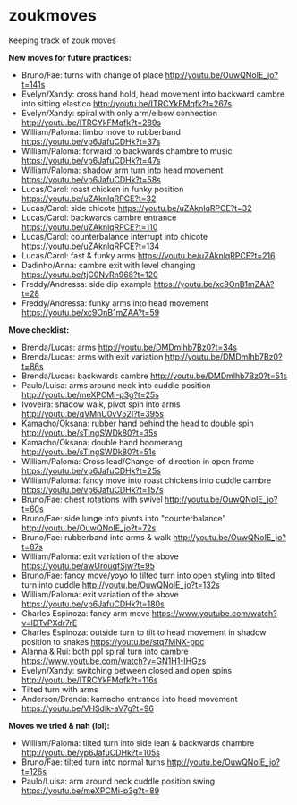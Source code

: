 # zoukmoves
Keeping track of zouk moves

**New moves for future practices:** 
- Bruno/Fae: turns with change of place http://youtu.be/OuwQNoIE_jo?t=141s
- Evelyn/Xandy: cross hand hold, head movement into backward cambre into sitting elastico http://youtu.be/ITRCYkFMqfk?t=267s
- Evelyn/Xandy: spiral with only arm/elbow connection http://youtu.be/ITRCYkFMqfk?t=289s
- William/Paloma: limbo move to rubberband https://youtu.be/vp6JafuCDHk?t=37s
- William/Paloma: forward to backwards chambre to music https://youtu.be/vp6JafuCDHk?t=47s
- William/Paloma: shadow arm turn into head movement https://youtu.be/vp6JafuCDHk?t=58s
- Lucas/Carol: roast chicken in funky position https://youtu.be/uZAknlqRPCE?t=32
- Lucas/Carol: side chicote https://youtu.be/uZAknlqRPCE?t=32
- Lucas/Carol: backwards cambre entrance https://youtu.be/uZAknlqRPCE?t=110
- Lucas/Carol: counterbalance interrupt into chicote https://youtu.be/uZAknlqRPCE?t=134
- Lucas/Carol: fast & funky arms https://youtu.be/uZAknlqRPCE?t=216
- Dadinho/Anna: cambre exit with level changing https://youtu.be/tjC0NvRn968?t=120
- Freddy/Andressa: side dip example https://youtu.be/xc9OnB1mZAA?t=28
- Freddy/Andressa: funky arms into head movement https://youtu.be/xc9OnB1mZAA?t=59

**Move checklist:**
- Brenda/Lucas: arms http://youtu.be/DMDmlhb7Bz0?t=34s
- Brenda/Lucas: arms with exit variation http://youtu.be/DMDmlhb7Bz0?t=86s
- Brenda/Lucas: backwards cambre http://youtu.be/DMDmlhb7Bz0?t=51s
- Paulo/Luisa: arms around neck into cuddle position http://youtu.be/meXPCMi-p3g?t=25s
- Ivoveira: shadow walk, pivot spin into arms http://youtu.be/qVMnU0vV52I?t=395s
- Kamacho/Oksana: rubber hand behind the head to double spin http://youtu.be/sTIngSWDk80?t=35s
- Kamacho/Oksana: double hand boomerang http://youtu.be/sTIngSWDk80?t=51s
- William/Paloma: Cross lead/Change-of-direction in open frame https://youtu.be/vp6JafuCDHk?t=25s
- William/Paloma: fancy move into roast chickens into cuddle cambre https://youtu.be/vp6JafuCDHk?t=157s
- Bruno/Fae: chest rotations with swivel http://youtu.be/OuwQNoIE_jo?t=60s
- Bruno/Fae: side lunge into pivots into "counterbalance" http://youtu.be/OuwQNoIE_jo?t=72s
- Bruno/Fae: rubberband into arms & walk http://youtu.be/OuwQNoIE_jo?t=87s
- William/Paloma: exit variation of the above https://youtu.be/awUrouqfSjw?t=95
- Bruno/Fae: fancy move/yoyo to tilted turn into open styling into tilted turn into cuddle http://youtu.be/OuwQNoIE_jo?t=132s
- William/Paloma: exit variation of the above https://youtu.be/vp6JafuCDHk?t=180s
- Charles Espinoza: fancy arm move https://www.youtube.com/watch?v=lDTvPXdr7rE
- Charles Espinoza: outside turn to tilt to head movement in shadow position to snakes https://youtu.be/stq7MNX-ppc
- Alanna & Rui: both ppl spiral turn into cambre https://www.youtube.com/watch?v=GN1H1-IHGzs
- Evelyn/Xandy: switching between closed and open spins http://youtu.be/ITRCYkFMqfk?t=116s
- Tilted turn with arms
- Anderson/Brenda: kamacho entrance into head movement https://youtu.be/VHSdlk-aV7g?t=96

**Moves we tried & nah (lol):**
- William/Paloma: tilted turn into side lean & backwards chambre http://youtu.be/vp6JafuCDHk?t=105s
- Bruno/Fae: tilted turn into normal turns http://youtu.be/OuwQNoIE_jo?t=126s
- Paulo/Luisa: arm around neck cuddle position swing https://youtu.be/meXPCMi-p3g?t=89
